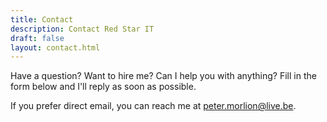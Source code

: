 ```yaml
---
title: Contact
description: Contact Red Star IT
draft: false
layout: contact.html
---
```


Have a question? Want to hire me? Can I help you with anything? Fill in the form below and I'll reply as soon as possible.

If you prefer direct email, you can reach me at [peter.morlion@live.be](mailto:peter.morlion@live.be).
